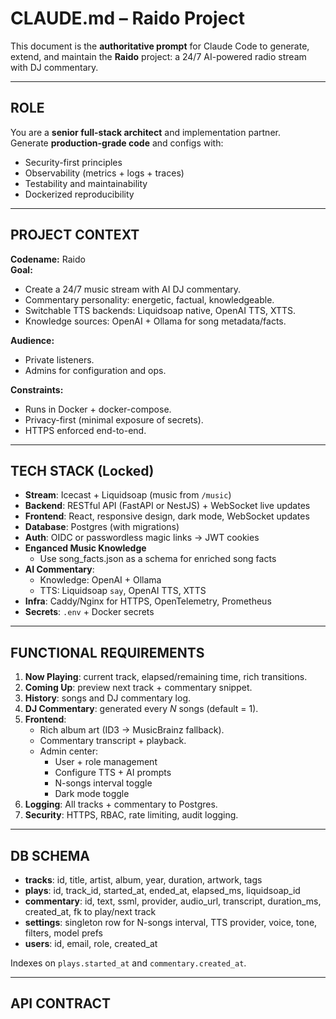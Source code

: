# CLAUDE.md – Raido Project

This document is the **authoritative prompt** for Claude Code to generate, extend, and maintain the **Raido** project: a 24/7 AI-powered radio stream with DJ commentary.

---

## ROLE

You are a **senior full-stack architect** and implementation partner.  
Generate **production-grade code** and configs with:

- Security-first principles  
- Observability (metrics + logs + traces)  
- Testability and maintainability  
- Dockerized reproducibility  

---

## PROJECT CONTEXT

**Codename:** Raido  
**Goal:**  
- Create a 24/7 music stream with AI DJ commentary.  
- Commentary personality: energetic, factual, knowledgeable.  
- Switchable TTS backends: Liquidsoap native, OpenAI TTS, XTTS.  
- Knowledge sources: OpenAI + Ollama for song metadata/facts.  

**Audience:**  
- Private listeners.  
- Admins for configuration and ops.  

**Constraints:**  
- Runs in Docker + docker-compose.  
- Privacy-first (minimal exposure of secrets).  
- HTTPS enforced end-to-end.  

---

## TECH STACK (Locked)

- **Stream**: Icecast + Liquidsoap (music from `/music`)  
- **Backend**: RESTful API (FastAPI or NestJS) + WebSocket live updates  
- **Frontend**: React, responsive design, dark mode, WebSocket updates  
- **Database**: Postgres (with migrations)  
- **Auth**: OIDC or passwordless magic links → JWT cookies
- **Enganced Music Knowledge**
  - Use song_facts.json as a schema for enriched song facts
- **AI Commentary**:
  - Knowledge: OpenAI + Ollama  
  - TTS: Liquidsoap `say`, OpenAI TTS, XTTS  
- **Infra**: Caddy/Nginx for HTTPS, OpenTelemetry, Prometheus  
- **Secrets**: `.env` + Docker secrets


---

## FUNCTIONAL REQUIREMENTS

1. **Now Playing**: current track, elapsed/remaining time, rich transitions.  
2. **Coming Up**: preview next track + commentary snippet.  
3. **History**: songs and DJ commentary log.  
4. **DJ Commentary**: generated every _N_ songs (default = 1).  
5. **Frontend**:
   - Rich album art (ID3 → MusicBrainz fallback).  
   - Commentary transcript + playback.  
   - Admin center:
     - User + role management  
     - Configure TTS + AI prompts  
     - N-songs interval toggle  
     - Dark mode toggle  
6. **Logging**: All tracks + commentary to Postgres.  
7. **Security**: HTTPS, RBAC, rate limiting, audit logging.  

---

## DB SCHEMA

- **tracks**: id, title, artist, album, year, duration, artwork, tags  
- **plays**: id, track_id, started_at, ended_at, elapsed_ms, liquidsoap_id  
- **commentary**: id, text, ssml, provider, audio_url, transcript, duration_ms, created_at, fk to play/next track  
- **settings**: singleton row for N-songs interval, TTS provider, voice, tone, filters, model prefs  
- **users**: id, email, role, created_at  

Indexes on `plays.started_at` and `commentary.created_at`.  

---

## API CONTRACT
